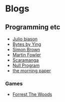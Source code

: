 Blogs
=====


## Programming etc
 - [Julio biason](https://blog.juliobiason.net/)
 - [Bytes by Ying](https://bytes.yingw787.com/)
 - [Simon Brown](https://simonbrown.je/)
 - [Martin Fowler](https://martinfowler.com/)
 - [Scaramanga](https://giannitedesco.github.io/)
 - [Null Program](https://nullprogram.com/)
 - [the morning paper](https://blog.acolyer.org/)

### Games
 - [Forrest The Woods](https://www.forrestthewoods.com/)
